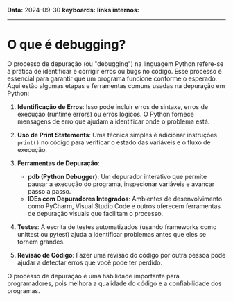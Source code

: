 
**Data:** 2024-09-30
**keyboards:** 
**links internos:** 
___

# O que é debugging?

O processo de depuração (ou "debugging") na linguagem Python refere-se à prática de identificar e corrigir erros ou bugs no código. Esse processo é essencial para garantir que um programa funcione conforme o esperado. Aqui estão algumas etapas e ferramentas comuns usadas na depuração em Python:

1. **Identificação de Erros**: Isso pode incluir erros de sintaxe, erros de execução (runtime errors) ou erros lógicos. O Python fornece mensagens de erro que ajudam a identificar onde o problema está.
    
2. **Uso de Print Statements**: Uma técnica simples é adicionar instruções `print()` no código para verificar o estado das variáveis e o fluxo de execução.
    
3. **Ferramentas de Depuração**:
    
    - **pdb (Python Debugger)**: Um depurador interativo que permite pausar a execução do programa, inspecionar variáveis e avançar passo a passo.
    - **IDEs com Depuradores Integrados**: Ambientes de desenvolvimento como PyCharm, Visual Studio Code e outros oferecem ferramentas de depuração visuais que facilitam o processo.
4. **Testes**: A escrita de testes automatizados (usando frameworks como unittest ou pytest) ajuda a identificar problemas antes que eles se tornem grandes.
    
5. **Revisão de Código**: Fazer uma revisão do código por outra pessoa pode ajudar a detectar erros que você pode ter perdido.
    

O processo de depuração é uma habilidade importante para programadores, pois melhora a qualidade do código e a confiabilidade dos programas.